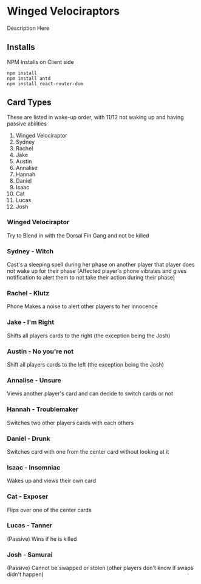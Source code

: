 # Winged Velociraptors

Description Here

## Installs

NPM Installs on Client side

```
npm install
npm install antd 
npm install react-router-dom
```

## Card Types
These are listed in wake-up order, with 11/12 not waking up and having passive abilities

1. Winged Velociraptor
2. Sydney
3. Rachel
4. Jake
5. Austin
6. Annalise
7. Hannah
8. Daniel
9. Isaac 
10. Cat
11. Lucas
12. Josh

### Winged Velociraptor
Try to Blend in with the Dorsal Fin Gang and not be killed
### Sydney - Witch
Cast's a sleeping spell during her phase on another player that player does not wake up for their phase
(Affected player's phone vibrates and gives notification to alert them to not take their action during their phase) 
### Rachel - Klutz
Phone Makes a noise to alert other players to her innocence
### Jake - I'm Right
Shifts all players cards to the right (the exception being the Josh)
### Austin - No you're not
Shift all players cards to the left (the exception being the Josh)
### Annalise - Unsure
Views another player's card and can decide to switch cards or not
### Hannah - Troublemaker
Switches two other players cards with each others
### Daniel - Drunk
Switches card with one from the center card without looking at it
### Isaac - Insomniac
Wakes up and views their own card
### Cat - Exposer
Flips over one of the center cards
### Lucas - Tanner
(Passive) Wins if he is killed
### Josh - Samurai
(Passive) Cannot be swapped or stolen (other players don't know if swaps didn't happen) 
